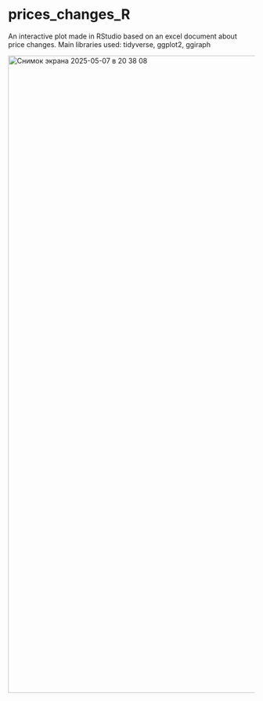 # prices_changes_R
An interactive plot made in RStudio based on an excel document about price changes.
Main libraries used: tidyverse, ggplot2, ggiraph

<img width="1299" alt="Снимок экрана 2025-05-07 в 20 38 08" src="https://github.com/user-attachments/assets/38a34e42-bde3-4d8e-8694-6476a3d45111" />

